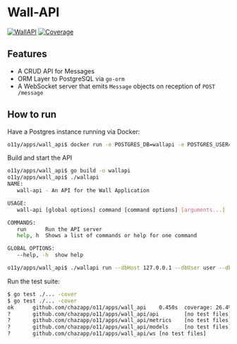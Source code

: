 # Wall-API

[![WallAPI](https://github.com/chazapp/o11y/actions/workflows/wall_api_tests.yaml/badge.svg)](https://github.com/chazapp/o11y/actions/workflows/wall_api_tests.yaml)
[![Coverage](https://codecov.io/gh/chazapp/o11y/graph/badge.svg?token=FIAGTCSSD1&flag=wall-api)](https://codecov.io/gh/chazapp/o11y)  

## Features

- A CRUD API for Messages
- ORM Layer to PostgreSQL via `go-orm`
- A WebSocket server that emits `Message` objects on reception of `POST /message`

## How to run

Have a Postgres instance running via Docker:

```bash
o11y/apps/wall_api$ docker run -e POSTGRES_DB=wallapi -e POSTGRES_USER=user -e POSTGRES_PASSWORD=foobar -p 5432:5432 -d  postgres:16
```

Build and start the API

```bash
o11y/apps/wall_api$ go build -o wallapi
o11y/apps/wall_api$ ./wallapi
NAME:
   wall-api - An API for the Wall Application

USAGE:
   wall-api [global options] command [command options] [arguments...]

COMMANDS:
   run      Run the API server
   help, h  Shows a list of commands or help for one command

GLOBAL OPTIONS:
   --help, -h  show help

o11y/apps/wall_api$ ./wallapi run --dbHost 127.0.0.1 --dbUser user --dbPassword foobar --port 8080 --dbName wallapi
```

Run the test suite:

```bash
$ go test ./... -cover
$ go test ./... -cover
ok      github.com/chazapp/o11/apps/wall_api    0.450s  coverage: 26.4% of statements
?       github.com/chazapp/o11/apps/wall_api/api        [no test files]
?       github.com/chazapp/o11/apps/wall_api/metrics    [no test files]
?       github.com/chazapp/o11/apps/wall_api/models     [no test files]
?       github.com/chazapp/o11/apps/wall_api/ws [no test files]
```